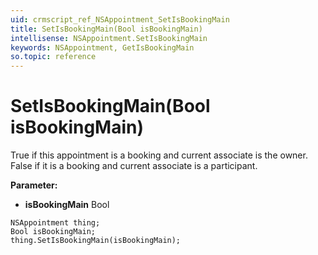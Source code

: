 ```yaml
---
uid: crmscript_ref_NSAppointment_SetIsBookingMain
title: SetIsBookingMain(Bool isBookingMain)
intellisense: NSAppointment.SetIsBookingMain
keywords: NSAppointment, GetIsBookingMain
so.topic: reference
---
```


# SetIsBookingMain(Bool isBookingMain)

True if this appointment is a booking and current associate is the owner. False if it is a booking and current associate is a participant.

**Parameter:** 
* **isBookingMain** Bool

```crmscript
NSAppointment thing;
Bool isBookingMain;
thing.SetIsBookingMain(isBookingMain);
```

